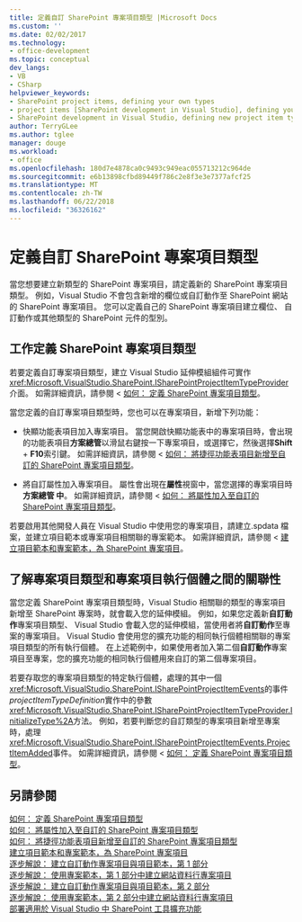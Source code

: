 ```yaml
---
title: 定義自訂 SharePoint 專案項目類型 |Microsoft Docs
ms.custom: ''
ms.date: 02/02/2017
ms.technology:
- office-development
ms.topic: conceptual
dev_langs:
- VB
- CSharp
helpviewer_keywords:
- SharePoint project items, defining your own types
- project items [SharePoint development in Visual Studio], defining your own types
- SharePoint development in Visual Studio, defining new project item types
author: TerryGLee
ms.author: tglee
manager: douge
ms.workload:
- office
ms.openlocfilehash: 180d7e4878ca0c9493c949eac055713212c964de
ms.sourcegitcommit: e6b13898cfbd89449f786c2e8f3e3e7377afcf25
ms.translationtype: MT
ms.contentlocale: zh-TW
ms.lasthandoff: 06/22/2018
ms.locfileid: "36326162"
---
```

# <a name="define-custom-sharepoint-project-item-types"></a>定義自訂 SharePoint 專案項目類型
  當您想要建立新類型的 SharePoint 專案項目，請定義新的 SharePoint 專案項目類型。 例如，Visual Studio 不會包含新增的欄位或自訂動作至 SharePoint 網站的 SharePoint 專案項目。 您可以定義自己的 SharePoint 專案項目建立欄位、 自訂動作或其他類型的 SharePoint 元件的型別。  
  
## <a name="tasks-for-defining-sharepoint-project-item-types"></a>工作定義 SharePoint 專案項目類型
 若要定義自訂專案項目類型，建立 Visual Studio 延伸模組組件可實作<xref:Microsoft.VisualStudio.SharePoint.ISharePointProjectItemTypeProvider>介面。 如需詳細資訊，請參閱 <<c0> [ 如何： 定義 SharePoint 專案項目類型](../sharepoint/how-to-define-a-sharepoint-project-item-type.md)。  
  
 當您定義的自訂專案項目類型時，您也可以在專案項目，新增下列功能：  
  
-   快顯功能表項目加入專案項目。 當您開啟快顯功能表中的專案項目時，會出現的功能表項目**方案總管**以滑鼠右鍵按一下專案項目，或選擇它，然後選擇**Shift** + **F10**索引鍵。 如需詳細資訊，請參閱 <<c0> [ 如何： 將捷徑功能表項目新增至自訂的 SharePoint 專案項目類型](../sharepoint/how-to-add-a-shortcut-menu-item-to-a-custom-sharepoint-project-item-type.md)。  
  
-   將自訂屬性加入專案項目。 屬性會出現在**屬性**視窗中，當您選擇的專案項目時**方案總管 中**。 如需詳細資訊，請參閱 <<c0> [ 如何： 將屬性加入至自訂的 SharePoint 專案項目類型](../sharepoint/how-to-add-a-property-to-a-custom-sharepoint-project-item-type.md)。  
  
 若要啟用其他開發人員在 Visual Studio 中使用您的專案項目，請建立.spdata 檔案，並建立項目範本或專案項目相關聯的專案範本。 如需詳細資訊，請參閱 <<c0> [ 建立項目範本和專案範本，為 SharePoint 專案項目](../sharepoint/creating-item-templates-and-project-templates-for-sharepoint-project-items.md)。  
  
## <a name="understand-the-relationship-between-project-item-types-and-project-item-instances"></a>了解專案項目類型和專案項目執行個體之間的關聯性
 當您定義 SharePoint 專案項目類型時，Visual Studio 相關聯的類型的專案項目新增至 SharePoint 專案時，就會載入您的延伸模組。 例如，如果您定義新**自訂動作**專案項目類型、 Visual Studio 會載入您的延伸模組，當使用者將**自訂動作**至專案的專案項目。 Visual Studio 會使用您的擴充功能的相同執行個體相關聯的專案項目類型的所有執行個體。 在上述範例中，如果使用者加入第二個**自訂動作**專案項目至專案，您的擴充功能的相同執行個體用來自訂的第二個專案項目。  
  
 若要存取您的專案項目類型的特定執行個體，處理的其中一個<xref:Microsoft.VisualStudio.SharePoint.ISharePointProjectItemEvents>的事件*projectItemTypeDefinition*實作中的參數<xref:Microsoft.VisualStudio.SharePoint.ISharePointProjectItemTypeProvider.InitializeType%2A>方法。 例如，若要判斷您的自訂類型的專案項目新增至專案時，處理<xref:Microsoft.VisualStudio.SharePoint.ISharePointProjectItemEvents.ProjectItemAdded>事件。 如需詳細資訊，請參閱 <<c0> [ 如何： 定義 SharePoint 專案項目類型](../sharepoint/how-to-define-a-sharepoint-project-item-type.md)。  
  
## <a name="see-also"></a>另請參閱
 [如何： 定義 SharePoint 專案項目類型](../sharepoint/how-to-define-a-sharepoint-project-item-type.md)   
 [如何： 將屬性加入至自訂的 SharePoint 專案項目類型](../sharepoint/how-to-add-a-property-to-a-custom-sharepoint-project-item-type.md)   
 [如何： 將捷徑功能表項目新增至自訂的 SharePoint 專案項目類型](../sharepoint/how-to-add-a-shortcut-menu-item-to-a-custom-sharepoint-project-item-type.md)   
 [建立項目範本和專案範本，為 SharePoint 專案項目](../sharepoint/creating-item-templates-and-project-templates-for-sharepoint-project-items.md)   
 [逐步解說： 建立自訂動作專案項目與項目範本，第 1 部分](../sharepoint/walkthrough-creating-a-custom-action-project-item-with-an-item-template-part-1.md)   
 [逐步解說： 使用專案範本，第 1 部分中建立網站資料行專案項目](../sharepoint/walkthrough-creating-a-site-column-project-item-with-a-project-template-part-1.md)   
 [逐步解說： 建立自訂動作專案項目與項目範本，第 2 部分](../sharepoint/walkthrough-creating-a-custom-action-project-item-with-an-item-template-part-2.md)   
 [逐步解說： 使用專案範本，第 2 部分中建立網站資料行專案項目](../sharepoint/walkthrough-creating-a-site-column-project-item-with-a-project-template-part-2.md)   
 [部署適用於 Visual Studio 中 SharePoint 工具擴充功能](../sharepoint/deploying-extensions-for-the-sharepoint-tools-in-visual-studio.md)  
  

